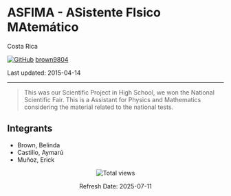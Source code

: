 # ASFIMA - ASistente FIsico MAtemático 

Costa Rica 

[![GitHub](https://img.shields.io/badge/--181717?logo=github&logoColor=ffffff)](https://github.com/)
[brown9804](https://github.com/brown9804)

Last updated: 2015-04-14

------------------------------------------

> This was our Scientific Project in High School, we won the National Scientific Fair. This is a Assistant for Physics and Mathematics considering the material related to the national tests.

## Integrants 
- Brown, Belinda 
- Castillo, Aymarú 
- Muñoz, Erick

<!-- START BADGE -->
<div align="center">
  <img src="https://img.shields.io/badge/Total%20views-1022-limegreen" alt="Total views">
  <p>Refresh Date: 2025-07-11</p>
</div>
<!-- END BADGE -->
